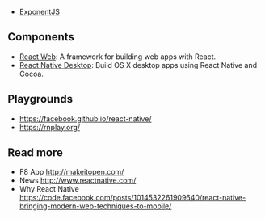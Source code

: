 - [ExponentJS](https://exponentjs.com/)

## Components
- [React Web](http://taobaofed.github.io/react-web/): A framework for building web apps with React.
- [React Native Desktop](https://github.com/ptmt/react-native-desktop): Build OS X desktop apps using React Native and Cocoa.

## Playgrounds
- https://facebook.github.io/react-native/
- https://rnplay.org/

## Read more
- F8 App http://makeitopen.com/
- News http://www.reactnative.com/
- Why React Native https://code.facebook.com/posts/1014532261909640/react-native-bringing-modern-web-techniques-to-mobile/
